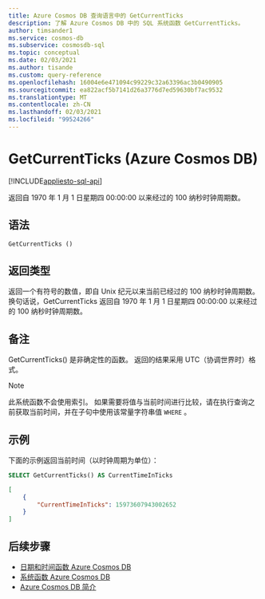 ```yaml
---
title: Azure Cosmos DB 查询语言中的 GetCurrentTicks
description: 了解 Azure Cosmos DB 中的 SQL 系统函数 GetCurrentTicks。
author: timsander1
ms.service: cosmos-db
ms.subservice: cosmosdb-sql
ms.topic: conceptual
ms.date: 02/03/2021
ms.author: tisande
ms.custom: query-reference
ms.openlocfilehash: 16004e6e471094c99229c32a63396ac3b0490905
ms.sourcegitcommit: ea822acf5b7141d26a3776d7ed59630bf7ac9532
ms.translationtype: MT
ms.contentlocale: zh-CN
ms.lasthandoff: 02/03/2021
ms.locfileid: "99524266"
---
```

# <a name="getcurrentticks-azure-cosmos-db"></a>GetCurrentTicks (Azure Cosmos DB)
[!INCLUDE[appliesto-sql-api](includes/appliesto-sql-api.md)]

返回自 1970 年 1 月 1 日星期四 00:00:00 以来经过的 100 纳秒时钟周期数。
  
## <a name="syntax"></a>语法
  
```sql
GetCurrentTicks ()
```

## <a name="return-types"></a>返回类型

返回一个有符号的数值，即自 Unix 纪元以来当前已经过的 100 纳秒时钟周期数。 换句话说，GetCurrentTicks 返回自 1970 年 1 月 1 日星期四 00:00:00 以来经过的 100 纳秒时钟周期数。

## <a name="remarks"></a>备注

GetCurrentTicks() 是非确定性的函数。 返回的结果采用 UTC（协调世界时）格式。

> [!NOTE]
> 此系统函数不会使用索引。 如果需要将值与当前时间进行比较，请在执行查询之前获取当前时间，并在子句中使用该常量字符串值 `WHERE` 。

## <a name="examples"></a>示例

下面的示例返回当前时间（以时钟周期为单位）：

```sql
SELECT GetCurrentTicks() AS CurrentTimeInTicks
```

```json
[
    {
        "CurrentTimeInTicks": 15973607943002652
    }
]
```

## <a name="next-steps"></a>后续步骤

- [日期和时间函数 Azure Cosmos DB](sql-query-date-time-functions.md)
- [系统函数 Azure Cosmos DB](sql-query-system-functions.md)
- [Azure Cosmos DB 简介](introduction.md)
